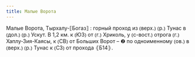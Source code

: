 ```yaml
---
title: Малые Ворота
---
```


Малые Ворота, Тырхалу-⟦Богаз⟧
: горный проход из ⦅верх.⦆ ⦅р.⦆ Тунас в ⦅дол.⦆ ⦅р.⦆ Ускут. В 1,2 км. к ⦅ЮЗ⦆ от ⦅г.⦆ Хриколь, у ⦅с-вост.⦆ отрога ⦅г.⦆ Хаплу-Зия-Каясы, к ⦅СВ⦆ от Больших Ворот – ❷ по одноименному ⦅ов.⦆ в ⦅верх.⦆ ⦅р.⦆ Тунас к ⦅СЗ⦆ от прохода ⦃Б14⦄.
